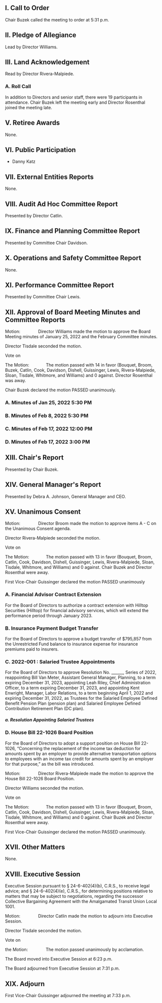 ## I. Call to Order

Chair Buzek called the meeting to order at 5:31 p.m.

## II. Pledge of Allegiance

Lead by Director Williams.

## III. Land Acknowledgement

Read by Director Rivera-Malpiede.

### A. Roll Call

In addition to Directors and senior staff, there were 19 participants in attendance. Chair Buzek left the meeting early and Director Rosenthal joined the meeting late.

## V. Retiree Awards

None.

## VI. Public Participation

- Danny Katz

## VII. External Entities Reports

None.

## VIII. Audit Ad Hoc Committee Report

Presented by Director Catlin.

## IX. Finance and Planning Committee Report

Presented by Committee Chair Davidson.

## X. Operations and Safety Committee Report

None.

## XI. Performance Committee Report

Presented by Committee Chair Lewis.

## XII. Approval of Board Meeting Minutes and Committee Reports

Motion:               Director Williams made the motion to approve the Board Meeting minutes of January 25, 2022 and the February Committee minutes.

Director Tisdale seconded the motion.

Vote on

The Motion:              The motion passed with 14 in favor (Bouquet, Broom, Buzek, Catlin, Cook, Davidson, Dishell, Guissinger, Lewis, Rivera-Malpiede, Sloan, Tisdale, Whitmore, and Williams) and 0 against. Director Rosenthal was away.

Chair Buzek declared the motion PASSED unanimously.

### A. Minutes of Jan 25, 2022 5:30 PM

### B. Minutes of Feb 8, 2022 5:30 PM

### C. Minutes of Feb 17, 2022 12:00 PM

### D. Minutes of Feb 17, 2022 3:00 PM

## XIII. Chair's Report

Presented by Chair Buzek.

## XIV. General Manager's Report

Presented by Debra A. Johnson, General Manager and CEO.

## XV. Unanimous Consent

Motion:               Director Broom made the motion to approve items A - C on the Unanimous Consent agenda.

Director Rivera-Malpiede seconded the motion.

Vote on

The Motion:              The motion passed with 13 in favor (Bouquet, Broom, Catlin, Cook, Davidson, Dishell, Guissinger, Lewis, Rivera-Malpiede, Sloan, Tisdale, Whitmore, and Williams) and 0 against. Chair Buzek and Director Rosenthal were away.

First Vice-Chair Guissinger declared the motion PASSED unanimously

### A. Financial Advisor Contract Extension

For the Board of Directors to authorize a contract extension with Hilltop Securities (Hilltop) for financial advisory services, which will extend the performance period through January 2023.

### B. Insurance Payment Budget Transfer

For the Board of Directors to approve a budget transfer of $795,857 from the Unrestricted Fund balance to insurance expense for insurance premiums paid to insurers.

### C. 2022-001 : Salaried Trustee Appointments

For the Board of Directors to approve Resolution No. ______, Series of 2022, reappointing Bill Van Meter, Assistant General Manager, Planning, to a term expiring December 31, 2023, appointing Leah Riley, Chief Administration Officer, to a term expiring December 31, 2023, and appointing Kent Enwright, Manager, Labor Relations, to a term beginning April 1, 2022 and expiring December 31, 2022, as Trustees for the Salaried Employee Defined Benefit Pension Plan (pension plan) and Salaried Employee Defined Contribution Retirement Plan (DC plan).

##### a. Resolution Appointing Salaried Trustees

### D. House Bill 22-1026 Board Position

For the Board of Directors to adopt a support position on House Bill 22-1026, “Concerning the replacement of the income tax deduction for amounts spent by an employer to provide alternative transportation options to employees with an income tax credit for amounts spent by an employer for that purpose,” as the bill was introduced.

Motion:               Director Rivera-Malpiede made the motion to approve the House Bill 22-1026 Board Position.

Director Williams seconded the motion.

Vote on

The Motion:              The motion passed with 13 in favor (Bouquet, Broom, Catlin, Cook, Davidson, Dishell, Guissinger, Lewis, Rivera-Malpiede, Sloan, Tisdale, Whitmore, and Williams) and 0 against. Chair Buzek and Director Rosenthal were away.

First Vice-Chair Guissinger declared the motion PASSED unanimously.

## XVII. Other Matters

None.

## XVIII. Executive Session

Executive Session pursuant to § 24-6-402(4)(b), C.R.S., to receive legal advice; and § 24-6-402(4)(e), C.R.S., for determining positions relative to matters that may be subject to negotiations, regarding the successor Collective Bargaining Agreement with the Amalgamated Transit Union Local 1001.

Motion:               Director Catlin made the motion to adjourn into Executive Session.

Director Tisdale seconded the motion.

Vote on

the Motion:               The motion passed unanimously by acclamation.

The Board moved into Executive Session at 6:23 p.m.

The Board adjourned from Executive Session at 7:31 p.m.

## XIX. Adjourn

First Vice-Chair Guissinger adjourned the meeting at 7:33 p.m.